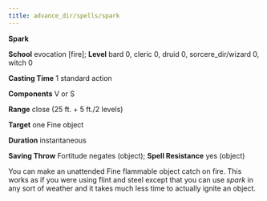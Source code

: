 ```yaml
---
title: advance_dir/spells/spark
---
```

 **Spark**

**School** evocation [fire]; **Level** bard 0, cleric 0, druid 0, sorcere_dir/wizard 0, witch 0

**Casting Time** 1 standard action

**Components** V or S

**Range** close (25 ft. + 5 ft./2 levels)

**Target** one Fine object

**Duration** instantaneous

**Saving Throw** Fortitude negates (object); **Spell Resistance** yes (object)

You can make an unattended Fine flammable object catch on fire. This works as if you were using flint and steel except that you can use _spark_ in any sort of weather and it takes much less time to actually ignite an object.


